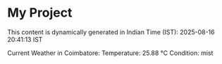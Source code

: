 # My Project

This content is dynamically generated in Indian Time (IST): 2025-08-16 20:41:13 IST


Current Weather in Coimbatore:
Temperature: 25.88 °C
Condition: mist
